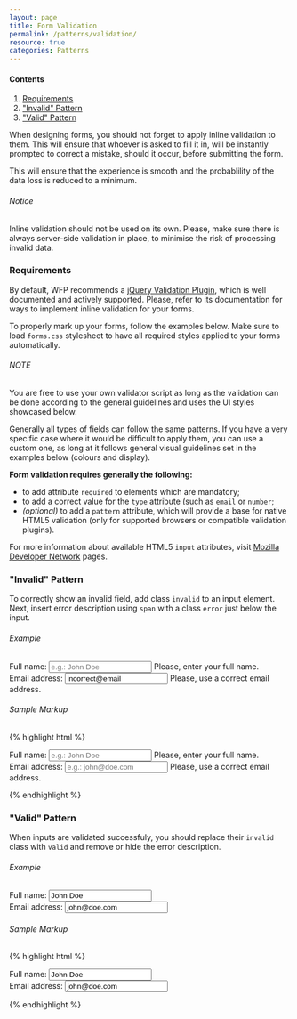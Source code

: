 ```yaml
---
layout: page
title: Form Validation
permalink: /patterns/validation/
resource: true
categories: Patterns
---
```


<div class="content-nav">
  <h4>Contents</h4>
  <ol>
    <li><a href="#requirements">Requirements</a></li>
    <li><a href="#invalid-pattern">"Invalid" Pattern</a></li>
    <li><a href="#valid-pattern">"Valid" Pattern</a></li>
  </ol>
</div>

When designing forms, you should not forget to apply inline validation to them. This will ensure that whoever is asked to fill it in, will be instantly prompted to correct a mistake, should it occur, before submitting the form.

This will ensure that the experience is smooth and the probablility of the data loss is reduced to a minimum.

<div class="notice">
  <h6 class="title">Notice</h6>
  <p>Inline validation should not be used on its own. Please, make sure there is always server-side validation in place, to minimise the risk of processing invalid data.</p>
</div>

### Requirements
By default, WFP recommends a [jQuery Validation Plugin](http://jqueryvalidation.org/), which is well documented and actively supported. Please, refer to its documentation for ways to implement inline validation for your forms.

To properly mark up your forms, follow the examples below. Make sure to load `forms.css` stylesheet to have all required styles applied to your forms automatically.

<div class="notice">
  <h6 class="title">NOTE</h6>
  <p>You are free to use your own validator script as long as the validation can be done according to the general guidelines and uses the UI styles showcased below.</p>
</div>

Generally all types of fields can follow the same patterns. If you have a very specific case where it would be difficult to apply them, you can use a custom one, as long at it follows general visual guidelines set in the examples below (colours and display).

__Form validation requires generally the following:__
- to add attribute `required` to elements which are mandatory;
- to add a correct value for the `type` attribute (such as `email` or `number`;
- _(optional)_ to add a `pattern` attribute, which will provide a base for native HTML5 validation (only for supported browsers or compatible validation plugins).

For more information about available HTML5 `input` attributes, visit [Mozilla Developer Network](https://developer.mozilla.org/en-US/docs/Web/HTML/Element/Input#Attributes) pages.

### "Invalid" Pattern
To correctly show an invalid field, add class `invalid` to an input element. Next, insert error description using `span` with a class `error` just below the input.

###### Example
<div class="preview simple pure-form pure-form-stacked clearfix">
  <div class="pure-form-input-1-2">
    <label for="full-name">Full name:</label>
    <input class="invalid" id="full-name" type="text" placeholder="e.g.: John Doe" required>
    <span class="error">Please, enter your full name.</span>
  </div>
  <div class="pure-form-input-1-2">
    <label for="email">Email address:</label>
    <input class="invalid" id="email" type="email" placeholder="e.g.: john@doe.com" value="incorrect@email" required>
    <span class="error">Please, use a correct email address.</span>
  </div>
</div>

###### Sample Markup
{% highlight html %}
<form class="pure-form pure-form-stacked clearfix">
  <div class="pure-form-input-1-2">
    <label for="full-name">Full name:</label>
    <input class="invalid" id="full-name" type="text" placeholder="e.g.: John Doe" required>
    <span class="error">Please, enter your full name.</span>
  </div>
  <div class="pure-form-input-1-2">
    <label for="email">Email address:</label>
    <input class="invalid" id="email" type="email" placeholder="e.g.: john@doe.com" required>
    <span class="error">Please, use a correct email address.</span>
  </div>
</form>
{% endhighlight %}

### "Valid" Pattern
When inputs are validated successfuly, you should replace their `invalid` class with `valid` and remove or hide the error description.

###### Example
<div class="preview simple pure-form pure-form-stacked clearfix">
  <div class="pure-form-input-1-2">
    <label for="full-name">Full name:</label>
    <input class="valid" id="full-name" type="text" placeholder="e.g.: John Doe" value="John Doe" required>
    <span class="error" style="display: none">Please, enter your full name.</span>
  </div>
  <div class="pure-form-input-1-2">
    <label for="email">Email address:</label>
    <input class="valid" id="email" type="email" placeholder="e.g.: john@doe.com" value="john@doe.com" required>
    <span class="error" style="display: none">Please, use a correct email address.</span>
  </div>
</div>

###### Sample Markup
{% highlight html %}
<form class="pure-form pure-form-stacked clearfix">
  <div class="pure-form-input-1-2">
    <label for="full-name">Full name:</label>
    <input class="valid" id="full-name" type="text" placeholder="e.g.: John Doe" value="John Doe" required>
    <span class="error" style="display: none">Please, enter your full name.</span>
  </div>
  <div class="pure-form-input-1-2">
    <label for="email">Email address:</label>
    <input class="valid" id="email" type="email" placeholder="e.g.: john@doe.com" value="john@doe.com" required>
    <span class="error" style="display: none">Please, use a correct email address.</span>
  </div>
</form>
{% endhighlight %}
